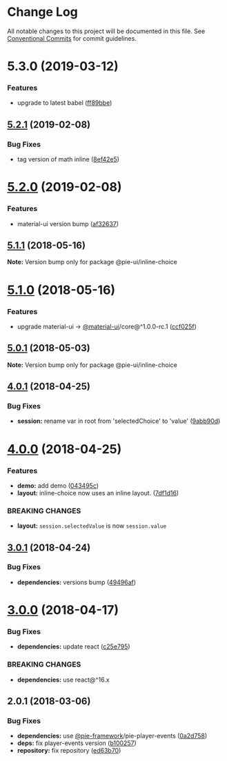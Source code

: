 # Change Log

All notable changes to this project will be documented in this file.
See [Conventional Commits](https://conventionalcommits.org) for commit guidelines.

# 5.3.0 (2019-03-12)


### Features

* upgrade to latest babel ([ff89bbe](https://github.com/pie-framework/pie-ui/commit/ff89bbe))





## [5.2.1](https://github.com/pie-framework/pie-ui/compare/@pie-ui/inline-choice@5.2.0...@pie-ui/inline-choice@5.2.1) (2019-02-08)


### Bug Fixes

* tag version of math inline ([8ef42e5](https://github.com/pie-framework/pie-ui/commit/8ef42e5))





# [5.2.0](https://github.com/pie-framework/pie-ui/compare/@pie-ui/inline-choice@5.1.1...@pie-ui/inline-choice@5.2.0) (2019-02-08)


### Features

* material-ui version bump ([af32637](https://github.com/pie-framework/pie-ui/commit/af32637))





<a name="5.1.1"></a>
## [5.1.1](https://github.com/pie-framework/pie-ui/compare/@pie-ui/inline-choice@5.1.0...@pie-ui/inline-choice@5.1.1) (2018-05-16)




**Note:** Version bump only for package @pie-ui/inline-choice

<a name="5.1.0"></a>
# [5.1.0](https://github.com/pie-framework/pie-ui/compare/@pie-ui/inline-choice@5.0.1...@pie-ui/inline-choice@5.1.0) (2018-05-16)


### Features

* upgrade material-ui -> [@material-ui](https://github.com/material-ui)/core@^1.0.0-rc.1 ([ccf025f](https://github.com/pie-framework/pie-ui/commit/ccf025f))




<a name="5.0.1"></a>
## [5.0.1](https://github.com/pie-framework/pie-ui/compare/@pie-ui/inline-choice@5.0.0...@pie-ui/inline-choice@5.0.1) (2018-05-03)




**Note:** Version bump only for package @pie-ui/inline-choice

<a name="4.0.1"></a>
## [4.0.1](https://github.com/pie-framework/pie-ui/compare/@pie-ui/inline-choice@4.0.0...@pie-ui/inline-choice@4.0.1) (2018-04-25)


### Bug Fixes

* **session:** rename var in root from 'selectedChoice' to 'value' ([9abb90d](https://github.com/pie-framework/pie-ui/commit/9abb90d))




<a name="4.0.0"></a>
# [4.0.0](https://github.com/pie-framework/pie-ui/compare/@pie-ui/inline-choice@3.0.1...@pie-ui/inline-choice@4.0.0) (2018-04-25)


### Features

* **demo:** add demo ([043495c](https://github.com/pie-framework/pie-ui/commit/043495c))
* **layout:** inline-choice now uses an inline layout. ([7df1d16](https://github.com/pie-framework/pie-ui/commit/7df1d16))


### BREAKING CHANGES

* **layout:** `session.selectedValue` is now `session.value`




<a name="3.0.1"></a>
## [3.0.1](https://github.com/pie-framework/pie-ui/compare/@pie-ui/inline-choice@3.0.0...@pie-ui/inline-choice@3.0.1) (2018-04-24)


### Bug Fixes

* **dependencies:** versions bump ([49496af](https://github.com/pie-framework/pie-ui/commit/49496af))




<a name="3.0.0"></a>
# [3.0.0](https://github.com/pie-framework/pie-ui/compare/@pie-ui/inline-choice@2.0.1...@pie-ui/inline-choice@3.0.0) (2018-04-17)


### Bug Fixes

* **dependencies:** update react ([c25e795](https://github.com/pie-framework/pie-ui/commit/c25e795))


### BREAKING CHANGES

* **dependencies:** use react@^16.x




<a name="2.0.1"></a>
## 2.0.1 (2018-03-06)


### Bug Fixes

* **dependencies:** use [@pie-framework](https://github.com/pie-framework)/pie-player-events ([0a2d758](https://github.com/pie-framework/pie-ui/commit/0a2d758))
* **deps:** fix player-events version ([b100257](https://github.com/pie-framework/pie-ui/commit/b100257))
* **repository:** fix repository ([ed63b70](https://github.com/pie-framework/pie-ui/commit/ed63b70))

